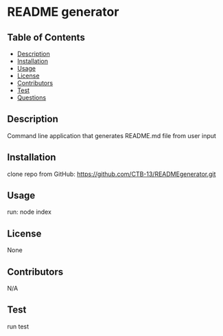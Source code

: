 # README generator



## Table of Contents
* [Description](#description)
* [Installation](#installation)
* [Usage](#usage)
* [License](#license)
* [Contributors](#contributors)
* [Test](#test)
* [Questions](#questions)

## Description
Command line application that generates README.md file from user input

## Installation 
clone repo from GitHub: https://github.com/CTB-13/READMEgenerator.git

## Usage 
run: node index

## License
None

## Contributors
N/A

## Test
run test
